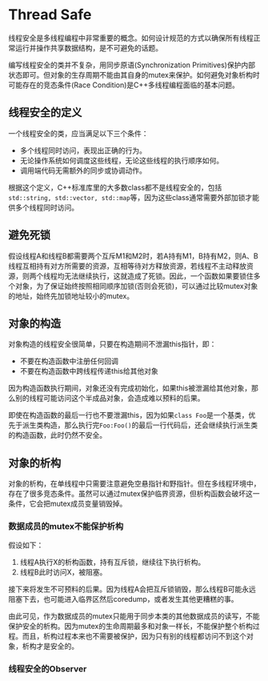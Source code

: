 # Thread Safe
线程安全是多线程编程中非常重要的概念。如何设计规范的方式以确保所有线程正常运行并操作共享数据结构，是不可避免的话题。

编写线程安全的类并不复杂，用同步原语(Synchronization Primitives)保护内部状态即可。但对象的生存周期不能由其自身的mutex来保护。如何避免对象析构时可能存在的竞态条件(Race Condition)是C++多线程编程面临的基本问题。

## 线程安全的定义
一个线程安全的类，应当满足以下三个条件：
- 多个线程同时访问，表现出正确的行为。
- 无论操作系统如何调度这些线程，无论这些线程的执行顺序如何。
- 调用端代码无需额外的同步或协调动作。

根据这个定义，C++标准库里的大多数class都不是线程安全的，包括`std::string, std::vector, std::map`等，因为这些class通常需要外部加锁才能供多个线程同时访问。

## 避免死锁
假设线程A和线程B都需要两个互斥M1和M2时，若A持有M1，B持有M2，则A、B线程互相持有对方所需要的资源，互相等待对方释放资源，若线程不主动释放资源，则两个线程均无法继续执行，这就造成了死锁。因此，一个函数如果要锁住多个对象，为了保证始终按照相同顺序加锁(否则会死锁)，可以通过比较mutex对象的地址，始终先加锁地址较小的mutex。

## 对象的构造
对象构造的线程安全很简单，只要在构造期间不泄漏this指针，即：
- 不要在构造函数中注册任何回调
- 不要在构造函数中跨线程传递this给其他对象

因为构造函数执行期间，对象还没有完成初始化，如果this被泄漏给其他对象，那么别的线程可能访问这个半成品对象，会造成难以预料的后果。

即使在构造函数的最后一行也不要泄漏this，因为如果`class Foo`是一个基类，优先于派生类构造，那么执行完`Foo:Foo()`的最后一行代码后，还会继续执行派生类的构造函数，此时仍然不安全。

## 对象的析构
对象的析构，在单线程中只需要注意避免空悬指针和野指针。但在多线程环境中，存在了很多竞态条件。虽然可以通过mutex保护临界资源，但析构函数会破坏这一条件，它会把mutex成员变量销毁掉。

### 数据成员的mutex不能保护析构
假设如下：
1. 线程A执行X的析构函数，持有互斥锁，继续往下执行析构。
2. 线程B此时访问X，被阻塞。

接下来将发生不可预料的后果。因为线程A会把互斥锁销毁，那么线程B可能永远阻塞下去，也可能进入临界区然后coredump，或者发生其他更糟糕的事。

由此可见，作为数据成员的mutex只能用于同步本类的其他数据成员的读写，不能保护安全的析构。因为mutex的生命周期最多和对象一样长，不能保护整个析构过程。而且，析构过程本来也不需要被保护，因为只有别的线程都访问不到这个对象，析构才是安全的。

### 线程安全的Observer

